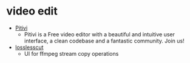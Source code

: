 video edit
==========

* [Pitivi](https://pitivi.org/)
  * Pitivi is a Free video editor with a beautiful and intuitive user interface, a clean codebase and a fantastic community. Join us!
* [losslesscut](https://mifi.no/losslesscut/)
    * UI for ffmpeg stream copy operations
